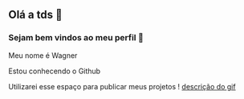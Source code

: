 ## Olá a tds 👋


### **Sejam bem vindos ao meu perfil** 💙
Meu nome é Wagner

Estou conhecendo o Github

Utilizarei esse espaço para publicar meus projetos
! [descrição do gif](https://media.tenor.com/uB6486L-xFMAAAAM/cat-driving-serious.gif)
